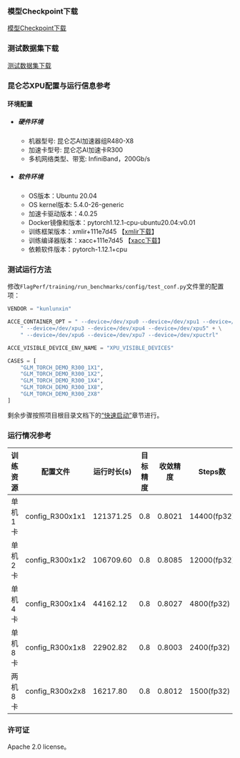 ### 模型Checkpoint下载
[模型Checkpoint下载](../../benchmarks/glm/README.md#模型checkpoint)
### 测试数据集下载
[测试数据集下载](../../benchmarks/glm/README.md#数据集)

### 昆仑芯XPU配置与运行信息参考
#### 环境配置
- ##### 硬件环境
  - 机器型号: 昆仑芯AI加速器组R480-X8
  - 加速卡型号: 昆仑芯AI加速卡R300
  - 多机网络类型、带宽: InfiniBand，200Gb/s

- ##### 软件环境
  - OS版本：Ubuntu 20.04
  - OS kernel版本: 5.4.0-26-generic
  - 加速卡驱动版本：4.0.25
  - Docker镜像和版本：pytorch1.12.1-cpu-ubuntu20.04:v0.01
  - 训练框架版本：xmlir+111e7d45  【[xmlir下载](https://bd.bcebos.com/klx-pytorch-ipipe-bd/flagperf/archives/111e7d45/xmlir-0.0.1-cp38-cp38-linux_x86_64.whl)】
  - 训练编译器版本：xacc+111e7d45  【[xacc下载](https://bd.bcebos.com/klx-pytorch-ipipe-bd/flagperf/archives/111e7d45/xacc-0.1.0-cp38-cp38-linux_x86_64.whl)】
  - 依赖软件版本：pytorch-1.12.1+cpu

### 测试运行方法

修改`FlagPerf/training/run_benchmarks/config/test_conf.py`文件里的配置项：

```python
VENDOR = "kunlunxin"

ACCE_CONTAINER_OPT = " --device=/dev/xpu0 --device=/dev/xpu1 --device=/dev/xpu2" + \
    " --device=/dev/xpu3 --device=/dev/xpu4 --device=/dev/xpu5" + \
    " --device=/dev/xpu6 --device=/dev/xpu7 --device=/dev/xpuctrl"

ACCE_VISIBLE_DEVICE_ENV_NAME = "XPU_VISIBLE_DEVICES"

CASES = [
    "GLM_TORCH_DEMO_R300_1X1",
    "GLM_TORCH_DEMO_R300_1X2",
    "GLM_TORCH_DEMO_R300_1X4",
    "GLM_TORCH_DEMO_R300_1X8",
    "GLM_TORCH_DEMO_R300_2X8"
]
```

剩余步骤按照项目根目录文档下的[“快速启动”](../../../README.md#快速启动)章节进行。


### 运行情况参考

| 训练资源 | 配置文件        | 运行时长(s) | 目标精度 | 收敛精度 | Steps数 | 性能(samples/s) |
|---------| --------------- | ----------- | -------- | -------- | ------- | ---------------- |
| 单机1卡  | config_R300x1x1 | 121371.25| 0.8 | 0.8021   | 14400(fp32)| 0.50 |
| 单机2卡  | config_R300x1x2 | 106709.60| 0.8 | 0.8085   | 12000(fp32)| 0.92 |
| 单机4卡  | config_R300x1x4 | 44162.12 | 0.8 | 0.8027   | 4800(fp32) | 1.79 |
| 单机8卡  | config_R300x1x8 | 22902.82 | 0.8 | 0.8003   | 2400(fp32) | 3.47 |
| 两机8卡  | config_R300x2x8 | 16217.80 | 0.8 | 0.8012   | 1500(fp32) | 6.08 |

### 许可证

Apache 2.0 license。
